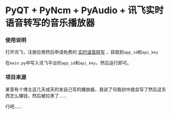 # PyQT + PyNcm + PyAudio + 讯飞实时语音转写的音乐播放器

### 使用说明

打开讯飞，注册应用然后申请免费的 [实时语音转写](https://www.xfyun.cn/services/rtasr?target=price) ，获取到`app_id`和`api_key`

在`main.py`中写入讯飞平台的`app_id`和`api_key`，然后运行即可。

### 项目来源

某音有个博主这几天成天的发自己写的播放器，我说了句我初中就会写了然后这东西怎么赚钱，然后被拉黑了......

行吧......


